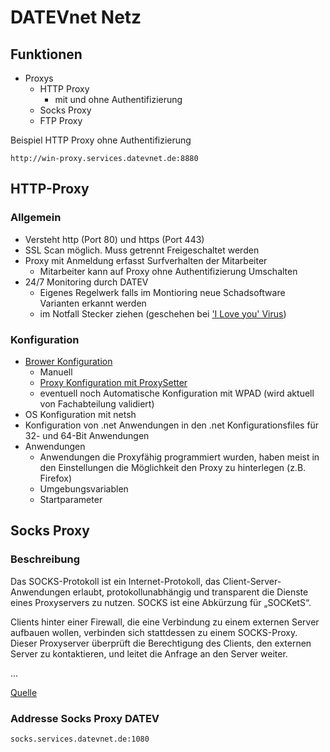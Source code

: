 # DATEVnet Netz

## Funktionen

- Proxys
  - HTTP Proxy 
    - mit und ohne Authentifizierung
  - Socks Proxy
  - FTP Proxy

Beispiel HTTP Proxy ohne Authentifizierung

```
http://win-proxy.services.datevnet.de:8880
```


## HTTP-Proxy

### Allgemein

- Versteht http (Port 80) und https (Port 443)
- SSL Scan möglich. Muss getrennt Freigeschaltet werden
- Proxy mit Anmeldung erfasst Surfverhalten der Mitarbeiter
  - Mitarbeiter kann auf Proxy ohne Authentifizierung Umschalten
- 24/7 Monitoring durch DATEV
  - Eigenes Regelwerk falls im Montioring neue Schadsoftware Varianten erkannt werden
  - im Notfall Stecker ziehen (geschehen bei ['I Love you' Virus](https://en.wikipedia.org/wiki/ILOVEYOU))

### Konfiguration

- [Brower Konfiguration](https://apps.datev.de/help-center/documents/0904080)
  - Manuell
  - [Proxy Konfiguration mit ProxySetter](https://www.datev.de/web/de/service-und-support/software-bereitstellung/download-bereich/it-loesungen-und-security/datevnet-proxyeinstellungen/)
  - eventuell noch Automatische Konfiguration mit WPAD (wird aktuell von Fachabteilung validiert)
- OS Konfiguration mit netsh
- Konfiguration von .net Anwendungen in den .net Konfigurationsfiles für 32- und 64-Bit Anwendungen
- Anwendungen
  - Anwendungen die Proxyfähig programmiert wurden, haben meist in den Einstellungen die Möglichkeit den Proxy zu hinterlegen (z.B. Firefox)
  - Umgebungsvariablen
  - Startparameter


## Socks Proxy


### Beschreibung
Das SOCKS-Protokoll ist ein Internet-Protokoll, das Client-Server-Anwendungen erlaubt, protokollunabhängig und transparent die Dienste eines Proxyservers zu nutzen. SOCKS ist eine Abkürzung für „SOCKetS“.

Clients hinter einer Firewall, die eine Verbindung zu einem externen Server aufbauen wollen, verbinden sich stattdessen zu einem SOCKS-Proxy. Dieser Proxyserver überprüft die Berechtigung des Clients, den externen Server zu kontaktieren, und leitet die Anfrage an den Server weiter.

...

[Quelle](https://de.wikipedia.org/wiki/SOCKS)

### Addresse Socks Proxy DATEV

```
socks.services.datevnet.de:1080
```